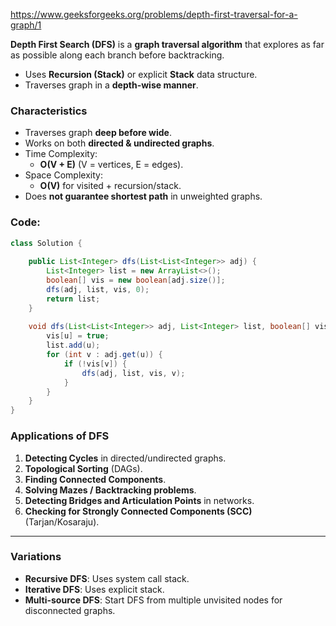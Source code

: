 https://www.geeksforgeeks.org/problems/depth-first-traversal-for-a-graph/1

**Depth First Search (DFS)** is a **graph traversal algorithm** that explores as far as possible along each branch before backtracking.
- Uses **Recursion (Stack)** or explicit **Stack** data structure.
- Traverses graph in a **depth-wise manner**.

### Characteristics

- Traverses graph **deep before wide**.
- Works on both **directed & undirected graphs**.
- Time Complexity:
    - **O(V + E)** (V = vertices, E = edges).
- Space Complexity:
    - **O(V)** for visited + recursion/stack.
- Does **not guarantee shortest path** in unweighted graphs.

### Code:

```java
class Solution {
    
    public List<Integer> dfs(List<List<Integer>> adj) {
        List<Integer> list = new ArrayList<>();
        boolean[] vis = new boolean[adj.size()];
        dfs(adj, list, vis, 0);
        return list;
    }
    
    void dfs(List<List<Integer>> adj, List<Integer> list, boolean[] vis, int u) {
        vis[u] = true;
        list.add(u);
        for (int v : adj.get(u)) {
            if (!vis[v]) {
                dfs(adj, list, vis, v);
            }
        }
    }
} 
```


### Applications of DFS

1. **Detecting Cycles** in directed/undirected graphs.
2. **Topological Sorting** (DAGs).
3. **Finding Connected Components**.
4. **Solving Mazes / Backtracking problems**.
5. **Detecting Bridges and Articulation Points** in networks.
6. **Checking for Strongly Connected Components (SCC)** (Tarjan/Kosaraju).

---
### Variations
- **Recursive DFS**: Uses system call stack.
- **Iterative DFS**: Uses explicit stack.
- **Multi-source DFS**: Start DFS from multiple unvisited nodes for disconnected graphs.